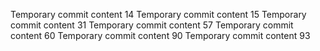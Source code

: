 Temporary commit content 14
Temporary commit content 15
Temporary commit content 31
Temporary commit content 57
Temporary commit content 60
Temporary commit content 90
Temporary commit content 93
